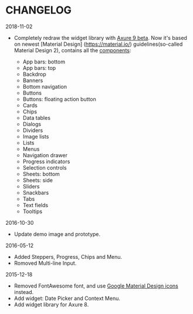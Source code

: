 # CHANGELOG

2018-11-02

- Completely redraw the widget library with [Axure 9 beta](https://www.axure.com/blog/axure-rp-9-beta/). Now it's based on newest [Material Design] (https://material.io/) guidelines(so-called Material Design 2), contains all the [components](https://material.io/design/components/):
  
  - App bars: bottom
  - App bars: top
  - Backdrop
  - Banners
  - Bottom navigation
  - Buttons
  - Buttons: floating action button
  - Cards
  - Chips
  - Data tables
  - Dialogs
  - Dividers
  - Image lists
  - Lists
  - Menus
  - Navigation drawer
  - Progress indicators
  - Selection controls
  - Sheets: bottom
  - Sheets: side
  - Sliders
  - Snackbars
  - Tabs
  - Text fields
  - Tooltips

2016-10-30

- Update demo image and prototype.

2016-05-12

- Added Steppers, Progress, Chips and Menu.
- Romoved Multi-line Input.

2015-12-18

- Removed FontAwesome font, and use [Google Material Design icons](https://github.com/google/material-design-icons/) instead.
- Add widget: Date Picker and Context Menu.
- Add widget library for Axure 8.